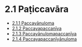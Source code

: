 

# 2.1 Paṭiccavāra

* [2.1.1 Paccayānuloma](2.1/2.1.1.md)
* [2.1.2 Paccayapaccanīya](2.1/2.1.2.md)
* [2.1.3 Paccayānulomapaccanīya](2.1/2.1.3.md)
* [2.1.4 Paccayapaccanīyānuloma](2.1/2.1.4.md)



